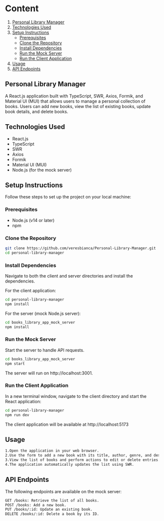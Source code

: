 # Content
1. [Personal Library Manager](#personal-library-manager)
2. [Technologies Used](#technologies-used)
3. [Setup Instructions](#setup-instructions)
   - [Prerequisites](#prerequisites)
   - [Clone the Repository](#clone-the-repository)
   - [Install Dependencies](#install-dependencies)
   - [Run the Mock Server](#run-the-mock-server)
   - [Run the Client Application](#run-the-client-application)
4. [Usage](#usage)
5. [API Endpoints](#api-endpoints)

## Personal Library Manager

A React.js application built with TypeScript, SWR, Axios, Formik, and Material UI (MUI) that allows users to manage a personal collection of books. Users can add new books, view the list of existing books, update book details, and delete books.

## Technologies Used

- React.js
- TypeScript
- SWR
- Axios
- Formik
- Material UI (MUI)
- Node.js (for the mock server)

## Setup Instructions

Follow these steps to set up the project on your local machine:

### Prerequisites

- Node.js (v14 or later)
- npm

### Clone the Repository

```bash
git clone https://github.com/veresbianca/Personal-Library-Manager.git
cd personal-library-manager
```

### Install Dependencies

Navigate to both the client and server directories and install the dependencies.

For the client application:

```bash
cd personal-library-manager
npm install
```

For the server (mock Node.js server):

```bash
cd books_library_app_mock_server
npm install
```

### Run the Mock Server

Start the server to handle API requests.

```bash
cd books_library_app_mock_server
npm start
```

The server will run on http://localhost:3001.

### Run the Client Application

In a new terminal window, navigate to the client directory and start the React application:

```bash
cd personal-library-manager
npm run dev
```

The client application will be available at http://localhost:5173

## Usage

```bash
1.Open the application in your web browser.
2.Use the form to add a new book with its title, author, genre, and description.
3.View the list of books and perform actions to edit or delete entries.
4.The application automatically updates the list using SWR.
```

## API Endpoints

The following endpoints are available on the mock server:

```bash
GET /books: Retrieve the list of all books.
POST /books: Add a new book.
PUT /books/:id: Update an existing book.
DELETE /books/:id: Delete a book by its ID.
```